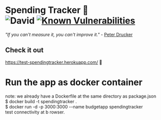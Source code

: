 # Spending Tracker 💸 <br> ![David](https://img.shields.io/david/shubham1295/SpendingTracker) [![Known Vulnerabilities](https://snyk.io/test/github/shubham1295/SpendingTracker/badge.svg)](https://snyk.io/test/github/shubham1295/SpendingTracker)


_"If you can't measure it, you can't improve it."_ - [Peter Drucker](https://en.wikipedia.org/wiki/Peter_Drucker)  

## Check it out
https://test-spendingtracker.herokuapp.com/ :rocket:

# Run the app as docker container<br>
note: we already have a Dockerfile at the same directory as package.json<br>
$ docker build -t spendingtracker . <br>
$ docker run -d -p 3000:3000 --name budgetapp spendingtracker<br>
test connectivity at b rowser.
